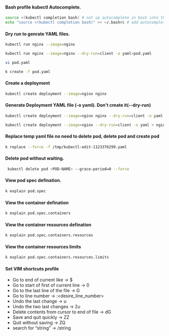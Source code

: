 #### Bash profile kubectl Autocomplete.
```sh
source <(kubectl completion bash) # set up autocomplete in bash into the current shell, bash-completion package should be installed first.
echo "source <(kubectl completion bash)" >> ~/.bashrc # add autocomplete permanently to your bash shell.
```
#### Dry run to genrate YAML files.
```sh
kubectl run nginx --image=nginx
```
```sh
kubectl run nginx --image=nginx --dry-run=client -o yaml>pod.yaml
```
```sh
vi pod.yaml
```
```sh
k create -f pod.yaml
```
#### Create a deployment
```sh
kubectl create deployment --image=nginx nginx
```
#### Generate Deployment YAML file (-o yaml). Don't create it(--dry-run)
```sh
kubectl create deployment --image=nginx nginx --dry-run=client -o yaml
```
```sh
kubectl create deployment --image=nginx --dry-run=client -o yaml > nginx-deployment.yaml
```
#### Replace temp yaml file no need to delete pod, delete pod and create pod
```sh
k replace --force -f /tmp/kubectl-edit-1123376299.yaml
```
#### Delete pod without waiting.
```sh
 kubectl delete pod <POD-NAME> --grace-period=0 --force
```
#### View pod spec defination.
```sh
k explain pod.spec
```
#### View the container defination
```sh
k explain pod.spec.containers
```
#### View the container resources defination
```sh
k explain pod.spec.containers.resources
```
#### View the container resources limits
```sh
k explain pod.spec.containers.resources.limits
```
#### Set VIM shortcuts profile
- Go to end of current like → $
- Go to start of first of current line → 0
- Go to the last line of the file → G
- Go to line number → :<desire_line_number>
- Undo the last change → u
- Undo the two last changes → 2u
- Delete contents from cursor to end of file → dG
- Save and quit quickly → ZZ
- Quit without saving → ZQ
- search for “string” → /string
